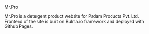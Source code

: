 Mr.Pro

Mr.Pro is a detergent product website for Padam Products Pvt. Ltd. Frontend of the site is built on Bulma.io framework and deployed with Github Pages.
